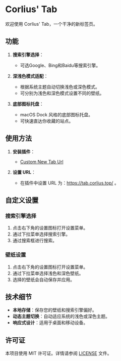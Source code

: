 # Corlius' Tab

欢迎使用 Corlius' Tab，一个干净的新标签页。

## 功能

1. **搜索引擎选择**：
   - 可选Google、Bing和Baidu等搜索引擎。

2. **深浅色模式适配**：
   - 根据系统主题自动切换浅色或深色模式。
   - 可分别为浅色和深色模式设置不同的壁纸。

3. **底部图标托盘**：
   - macOS Dock 风格的底部图标托盘。
   - 可快速直达你收藏的站点。

## 使用方法

1. **安装插件**：

   - [Custom New Tab Url](https://chromewebstore.google.com/detail/custom-new-tab-url/mmjbdbjnoablegbkcklggeknkfcjkjia)

2. **设置 URL**：

   - 在插件中设置 URL 为：https://tab.corlius.top/ 。

## 自定义设置

### 搜索引擎选择

1. 点击右下角的设置图标打开设置菜单。
2. 通过下拉菜单选择搜索引擎。
3. 通过搜索框进行搜索。

### 壁纸设置

1. 点击右下角的设置图标打开设置菜单。
2. 通过下拉菜单选择浅色和深色壁纸。
3. 选择的壁纸会自动保存并应用。

## 技术细节

- **本地存储**：保存您的壁纸和搜索引擎偏好。
- **动态主题切换**：自动适应系统的浅色或深色主题。
- **响应式设计**：适用于桌面和移动设备。

## 许可证

本项目使用 MIT 许可证。详情请参阅 [LICENSE](LICENSE) 文件。
